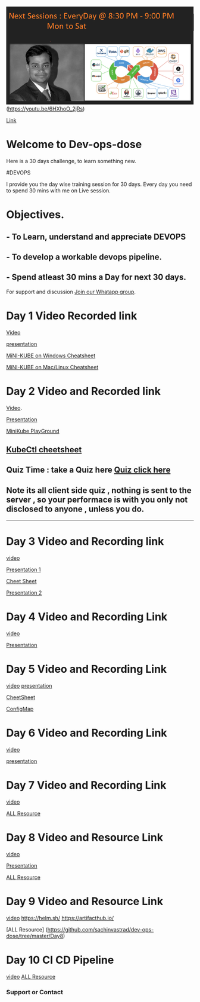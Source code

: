 <img src="Day.png"
     alt="Markdown Monster icon"
     style="float: left; margin-right: 10px;" />(https://youtu.be/6HXhoO_2jRs)

[Link](https://youtu.be/6HXhoO_2jRs)
# Welcome to Dev-ops-dose

Here is a 30 days challenge, to learn something new. 

#DEVOPS

I provide you the day wise training session for 30 days. 
Every day you need to spend 30 mins with me on Live session. 


# Objectives.

## - To Learn, understand and appreciate DEVOPS 
## - To develop a workable devops pipeline.
## - Spend atleast 30 mins a Day for next 30 days. 





For support and discussion  [Join our Whatapp group](https://chat.whatsapp.com/EYtBtyICAYwCVAngWKqUgi).

#  Day 1 Video Recorded link

[Video](https://youtu.be/d-7S7n8pcUQ)

[presentation](https://github.com/sachinvastrad/dev-ops-dose/blob/master/k8day1.pdf)

[MiNI-KUBE on Windows Cheatsheet](https://github.com/sachinvastrad/dev-ops-dose/blob/master/MiniKubeOnWindows.md)

[MiNI-KUBE on Mac/Linux  Cheatsheet ](https://github.com/sachinvastrad/dev-ops-dose/blob/master/MiniKubeOnMac.md)

#  Day 2 Video and Recorded link

[Video](https://youtu.be/_hrITUq_aMA).

[Presentation](https://github.com/sachinvastrad/dev-ops-dose/blob/master/K8DAY2.pdf)

[MiniKube PlayGround](https://kubernetes.io/docs/tutorials/kubernetes-basics/create-cluster/cluster-interactive/)

[KubeCtl cheetsheet](https://kubernetes.io/docs/reference/kubectl/cheatsheet/)
-----------------------------------------
## Quiz Time : take a Quiz here  [Quiz click here](https://sachinvastrad.github.io/quiz-time/)
## Note its all client side quiz , nothing is sent to the server , so your performace is with you only  not disclosed to anyone , unless you do. 
-----------------------------------------
# Day 3 Video and Recording link
[video](https://youtu.be/rxTpc5-j4_w)

[Presentation 1](https://youtu.be/lAg-_5GuU3k)

[Cheet Sheet](https://github.com/sachinvastrad/dev-ops-dose/blob/master/CMD_day3.txt)


[Presentation 2](https://youtu.be/m1AJfSFDXIo)

# Day 4 Video and Recording Link 
[video](https://youtu.be/6HXhoO_2jRs)

[Presentation](https://github.com/sachinvastrad/dev-ops-dose/blob/master/Day4.pdf)

# Day 5 Video and Recording Link 
[video](https://youtu.be/wpcRIvXPaLM)
[presentation](https://github.com/sachinvastrad/dev-ops-dose/blob/master/Day5.pdf)


[CheetSheet](https://github.com/sachinvastrad/dev-ops-dose/blob/master/ngx.yml)


[ConfigMap](https://github.com/sachinvastrad/dev-ops-dose/blob/master/config.yml)


# Day 6 Video and Recording Link 
[video](https://youtu.be/rzeR4bwij4M)


[presentation](https://github.com/sachinvastrad/dev-ops-dose/blob/master/Day6.pptx)

# Day 7 Video and Recording Link 
[video](https://youtu.be/Il0W3lPcyZE)

[ALL Resource ](https://github.com/sachinvastrad/dev-ops-dose/tree/master/Day7)

# Day 8 Video and Resource Link 
[video](https://youtu.be/mZHu8taq6IY)


[Presentation ](https://github.com/sachinvastrad/dev-ops-dose/blob/master/Day8/Presentation6.pdf)


[ALL Resource](https://github.com/sachinvastrad/dev-ops-dose/tree/master/Day8)

# Day 9 Video and Resource Link 
[video](https://youtu.be/ZATJH4nlIUk)
https://helm.sh/
https://artifacthub.io/

[ALL Resource] (https://github.com/sachinvastrad/dev-ops-dose/tree/master/Day8)

# Day 10 CI CD Pipeline 
[video](https://youtu.be/ORhRkuS0MOo)
[ALL Resource](https://github.com/sachinvastrad/dev-ops-dose/tree/master/Day10)

### Support or Contact


